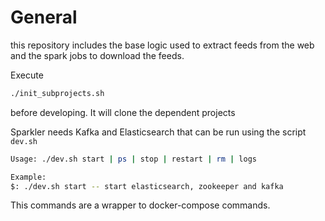 # General

this repository includes the base logic used to extract feeds from the web and the spark jobs to download the feeds.

Execute
```bash
./init_subprojects.sh

```
before developing. It will clone the dependent projects

Sparkler needs Kafka and Elasticsearch that can be run using the script `dev.sh`

```bash
Usage: ./dev.sh start | ps | stop | restart | rm | logs

Example:
$: ./dev.sh start -- start elasticsearch, zookeeper and kafka
```

This commands are a wrapper to docker-compose commands.
